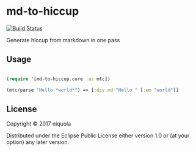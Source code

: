 # md-to-hiccup

[![Build Status](https://travis-ci.org/niquola/md-to-hiccup.svg?branch=master)](https://travis-ci.org/niquola/md-to-hiccup)

Generate hiccup from markdown in one pass

## Usage

```clj

(require '[md-to-hiccup.core :as mtc])

(mtc/parse "Hello *world*") => [:div.md "Hello " [:em "world"]]

```

## License

Copyright © 2017 niquola

Distributed under the Eclipse Public License either version 1.0 or (at
your option) any later version.
